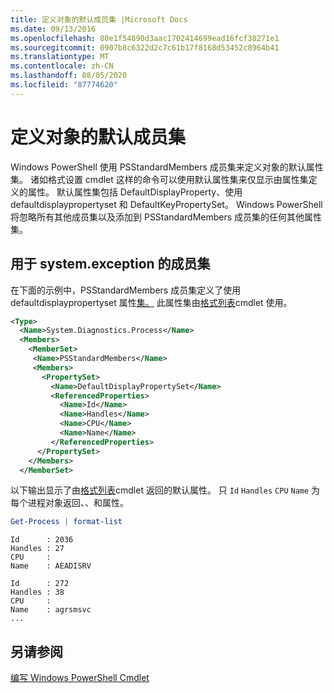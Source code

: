 ```yaml
---
title: 定义对象的默认成员集 |Microsoft Docs
ms.date: 09/13/2016
ms.openlocfilehash: 80e1f54890d3aac1702414699ead16fcf38271e1
ms.sourcegitcommit: 0907b8c6322d2c7c61b17f8168d53452c8964b41
ms.translationtype: MT
ms.contentlocale: zh-CN
ms.lasthandoff: 08/05/2020
ms.locfileid: "87774620"
---
```

# <a name="defining-default-member-sets-for-objects"></a>定义对象的默认成员集

Windows PowerShell 使用 PSStandardMembers 成员集来定义对象的默认属性集。 诸如格式设置 cmdlet 这样的命令可以使用默认属性集来仅显示由属性集定义的属性。 默认属性集包括 DefaultDisplayProperty、使用 defaultdisplaypropertyset 和 DefaultKeyPropertySet。 Windows PowerShell 将忽略所有其他成员集以及添加到 PSStandardMembers 成员集的任何其他属性集。

## <a name="member-set-for-systemdiagnosticsprocess"></a>用于 system.exception 的成员集

在下面的示例中，PSStandardMembers 成员集定义了使用 defaultdisplaypropertyset 属性[集。](/dotnet/api/System.Diagnostics.Process) 此属性集由[格式列表](/powershell/module/Microsoft.PowerShell.Utility/Format-List)cmdlet 使用。

```xml
<Type>
  <Name>System.Diagnostics.Process</Name>
  <Members>
    <MemberSet>
     <Name>PSStandardMembers</Name>
     <Members>
       <PropertySet>
         <Name>DefaultDisplayPropertySet</Name>
         <ReferencedProperties>
           <Name>Id</Name>
           <Name>Handles</Name>
           <Name>CPU</Name>
           <Name>Name</Name>
         </ReferencedProperties>
      </PropertySet>
    </Members>
  </MemberSet>
```

以下输出显示了由[格式列表](/powershell/module/Microsoft.PowerShell.Utility/Format-List)cmdlet 返回的默认属性。 只 `Id` `Handles` `CPU` `Name` 为每个进程对象返回、、和属性。

```powershell
Get-Process | format-list
```

```output
Id      : 2036
Handles : 27
CPU     :
Name    : AEADISRV

Id      : 272
Handles : 38
CPU     :
Name    : agrsmsvc
...
```

## <a name="see-also"></a>另请参阅

[编写 Windows PowerShell Cmdlet](./writing-a-windows-powershell-cmdlet.md)
